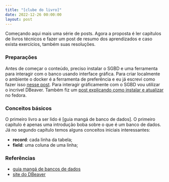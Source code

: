 ```yaml
---
title: "[clube do livro]"
date: 2022-12-26 00:00:00
layout: post
---
```


Começando aqui mais uma série de posts. Agora a proposta é ler capítulos 
de livros técnicos e fazer um post de resumo dos aprendizados e caso exista 
exercícios, também suas resoluções.

### Preparações

Antes de começar o conteúdo, preciso instalar o SGBD e uma ferramenta
para interagir com o banco usando interface gráfica. Para criar localmente o ambiente
o docker é a ferramenta de preferência e eu já escrevi como fazer  isso [nesse post].
Para interagir gráficamente com o SGBD vou utilizar o incrível DBeaver. Também fiz um 
[post explicando como instalar e atualizar] no fedora.

### Conceitos básicos

O primeiro livro a ser lido é [guia mangá de banco de dados]. O primeiro capítulo é apenas
uma introdução boba sobre o que é um banco de dados. Já no segundo capítulo temos alguns
conceitos iniciais interessantes:

- **record**: cada linha da tabela;
- **field**: uma coluna de uma linha;

### Referências

+ [guia mangá de bancos de dados]
+ [site do DBeaver]

[guia mangá de bancos de dados]: https://www.amazon.com/-/pt/dp/8575221639
[nesse post]: https://rafaellcoellho.github.io/2022/07/27/rodando-postgresql-14-usando-docker-no-linux.html
[site do DBeaver]: https://dbeaver.io/
[post explicando como instalar e atualizar]: https://rafaellcoellho.github.io/2022/12/22/instalando-e-atualizando-dbeaver-no-fedora.html